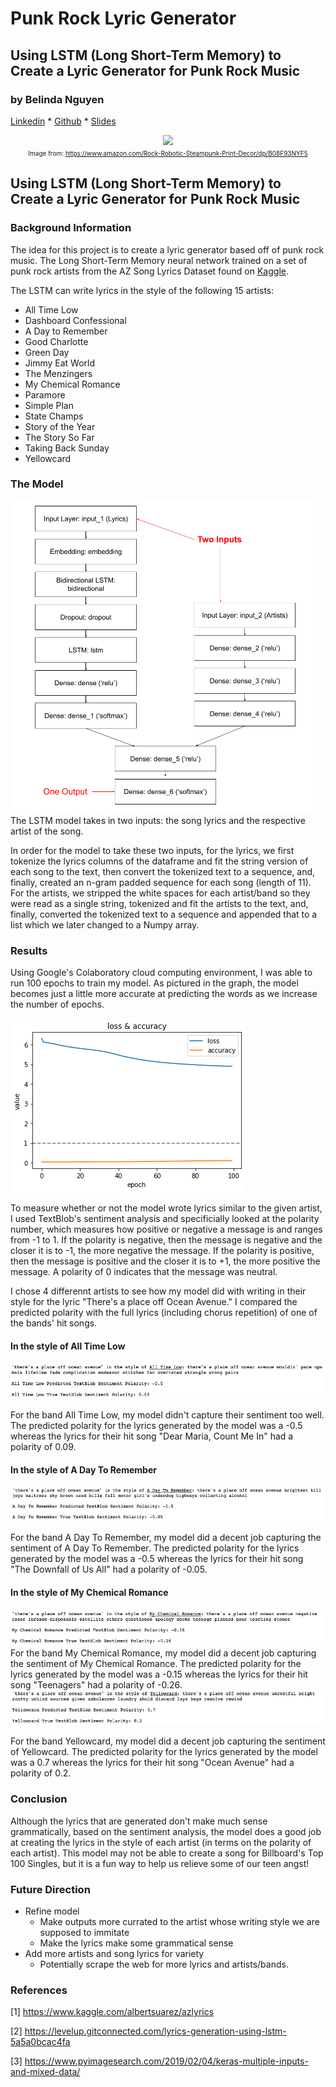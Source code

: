 # Punk Rock Lyric Generator
## Using LSTM (Long Short-Term Memory) to Create a Lyric Generator for Punk Rock Music
### by Belinda Nguyen
[Linkedin](https://www.linkedin.com/in/bnguyen05/) * [Github](https://github.com/nguyenbel) * [Slides](https://github.com/nguyenbel/punk-rock-lyric-generator/blob/master/punk_rock_generator_presentation)

<center><img src = "https://images-na.ssl-images-amazon.com/images/I/71tgC6Xz7JL._SY800_.jpg" width = 300, class = 'center'>
<br>
    <font size = 1.5>Image from: <a href = 'https://www.amazon.com/Rock-Robotic-Steampunk-Print-Decor/dp/B08F93NYF5'>https://www.amazon.com/Rock-Robotic-Steampunk-Print-Decor/dp/B08F93NYF5</a>
</center></font>

## Using LSTM (Long Short-Term Memory) to Create a Lyric Generator for Punk Rock Music
### Background Information
The idea for this project is to create a lyric generator based off of  punk rock music. The Long Short-Term Memory neural network trained on a set of punk rock artists from the AZ Song Lyrics Dataset found on <a href = 'https://www.kaggle.com/albertsuarez/azlyrics'>Kaggle</a>.

The LSTM can write lyrics in the style of the following 15 artists:
        
- All Time Low
- Dashboard Confessional
- A Day to Remember
- Good Charlotte
- Green Day
- Jimmy Eat World
- The Menzingers
- My Chemical Romance
- Paramore
- Simple Plan
- State Champs
- Story of the Year
- The Story So Far
- Taking Back Sunday
- Yellowcard


### The Model
<img src = 'https://github.com/nguyenbel/punk-rock-lyric-generator/blob/main/imgs/punk_rock_model.png' height = 500>
The LSTM model takes in two inputs: the song lyrics and the respective artist of the song. 

In order for the model to take these two inputs, for the lyrics, we first tokenize the lyrics columns of the dataframe and fit the string version of each song to the text, then convert the tokenized text to a sequence, and, finally, created an n-gram padded sequence for each song (length of 11). For the artists, we stripped the white spaces for each artist/band so they were read as a single string, tokenized and fit the artists to the text, and, finally, converted the tokenized text to a sequence and appended that to a list which we later changed to a Numpy array.



### Results
Using Google's Colaboratory cloud computing environment, I was able to run 100 epochs to train my model. As pictured in the graph, the model becomes just a little more accurate at predicting the words as we increase the number of epochs.

<img src = "https://github.com/nguyenbel/punk-rock-lyric-generator/blob/main/imgs/loss_v_acc.png">

To measure whether or not the model wrote lyrics similar to the given artist, I used TextBlob's sentiment analysis and specificially looked at the polarity number, which measures how positive or negative a message is and ranges from -1 to 1. If the polarity is negative, then the message is negative and the closer it is to -1, the more negative the message. If the polarity is positive, then the message is positive and the closer it is to +1, the more positive the message. A polarity of 0 indicates that the message was neutral.

I chose 4 differennt artists to see how my model did with writing in their style for the lyric "There's a place off Ocean Avenue." I compared the predicted polarity with the full lyrics (including chorus repetition) of one of the bands' hit songs.

#### In the style of All Time Low

<img src='https://github.com/nguyenbel/punk-rock-lyric-generator/blob/main/imgs/atl_results.png'>


For the band All Time Low, my model didn't capture their sentiment too well. The predicted polarity for the lyrics generated by the model was a -0.5 whereas the lyrics for their hit song "Dear Maria, Count Me In" had a polarity of 0.09.

#### In the style of A Day To Remember

<img src='https://github.com/nguyenbel/punk-rock-lyric-generator/blob/main/imgs/adtr_results.png'>

For the band A Day To Remember, my model did a decent job capturing the sentiment of A Day To Remember. The predicted polarity for the lyrics generated by the model was a -0.5 whereas the lyrics for their hit song "The Downfall of Us All" had a polarity of -0.05.

#### In the style of My Chemical Romance

<img src='https://github.com/nguyenbel/punk-rock-lyric-generator/blob/main/imgs/mcr_results.png'>
For the band My Chemical Romance, my model did a decent job capturing the sentiment of My Chemical Romance. The predicted polarity for the lyrics generated by the model was a -0.15 whereas the lyrics for their hit song "Teenagers" had a polarity of -0.26.

<img src='https://github.com/nguyenbel/punk-rock-lyric-generator/blob/main/imgs/yc_results.png'>

For the band Yellowcard, my model did a decent job capturing the sentiment of Yellowcard. The predicted polarity for the lyrics generated by the model was a 0.7 whereas the lyrics for their hit song "Ocean Avenue" had a polarity of 0.2.

### Conclusion
Although the lyrics that are generated don't make much sense grammatically, based on the sentiment analysis, the model does a good job at creating the lyrics in the style of each artist (in terms on the polarity of each artist). This model may not be able to create a song for Billboard's Top 100 Singles, but it is a fun way to help us relieve some of our teen angst!

### Future Direction
- Refine model
    - Make outputs more currated to the artist whose writing style we are supposed to immitate
    - Make the lyrics make some grammatical sense
- Add more artists and song lyrics for variety
    - Potentially scrape the web for more lyrics and artists/bands.

### References
[1] https://www.kaggle.com/albertsuarez/azlyrics

[2] https://levelup.gitconnected.com/lyrics-generation-using-lstm-5a5a0bcac4fa

[3] https://www.pyimagesearch.com/2019/02/04/keras-multiple-inputs-and-mixed-data/